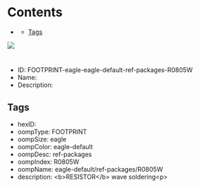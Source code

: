 



Contents
========

* [](#)
	* [Tags](#tags)
  
![][im]
# 

- ID: FOOTPRINT-eagle-eagle-default-ref-packages-R0805W
- Name: 
- Description: 

## Tags

- hexID: 
- oompType: FOOTPRINT
- oompSize: eagle
- oompColor: eagle-default
- oompDesc: ref-packages
- oompIndex: R0805W
- oompName: eagle-default/ref-packages/R0805W
- description: &lt;b&gt;RESISTOR&lt;/b&gt; wave soldering&lt;p&gt;



[im]: image.png
